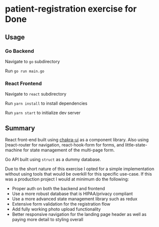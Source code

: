 # patient-registration exercise for Done

## Usage

### Go Backend

Navigate to `go` subdirectory

Run `go run main.go`

### React Frontend

Navigate to `react` subdirectory

Run `yarn install` to install dependencies

Run `yarn start` to initialize dev server

## Summary

React front-end built using [chakra-ui](https://chakra-ui.com/) as a component library. Also using [react-router for navigation, react-hook-form for forms, and little-state-machine for state management of the multi-page form. 

Go API built using `struct` as a dummy database.

Due to the short nature of this exercise I opted for a simple implementation without using tools that would be overkill for this specific use-case. If this was a production project I would at minimum do the following:

- Proper auth on both the backend and frontend
- Use a more robust database that is HIPAA/privacy compliant
- Use a more advanced state management library such as redux
- Extensive form validation for the registration flow
- Add fully working photo upload functionality
- Better responsive navigation for the landing page header as well as paying more detail to styling overall
